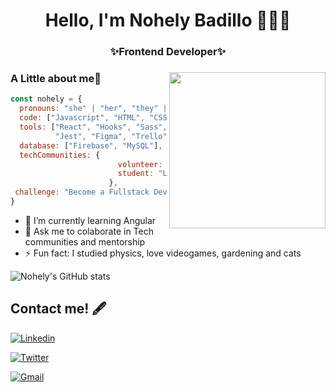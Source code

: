 

<h1 align="center"> Hello, I'm Nohely Badillo 👩🏽‍💻

<h3 align="center"> ✨Frontend Developer✨



### <img align= "right" width= "250" src= "https://64.media.tumblr.com/74c84e00a162d8370a24220dd2b2d08a/0e125ea7fdb8674a-62/s400x600/82c273f590e8d3bc593be2142c2dd7792216823e.gifv"/> A Little about me🌙

```javascript
const nohely = {
  pronouns: "she" | "her", "they" | "them"
  code: ["Javascript", "HTML", "CSS", "Python"],
  tools: ["React", "Hooks", "Sass", "Linux", "Django", "Angular"
          "Jest", "Figma", "Trello", "npm", "Shell", "Bootstrap"],
  database: ["Firebase", "MySQL"],
  techCommunities: {
                        volunteer: "Women Who Code",
                        student: "Laboratoria", "Platzi"
                      },
 challenge: "Become a Fullstack Developer"
}
```



- 🌱 I’m currently learning Angular
- 💬 Ask me to colaborate in Tech communities and mentorship 
- ⚡ Fun fact: I studied physics, love videogames, gardening and cats



![Nohely's GitHub stats](https://github-readme-stats.vercel.app/api?username=nohelyx-bc&show_icons=true&theme=jolly)

## Contact me! 🖋

[![Linkedin](https://img.shields.io/badge/-LinkedIn-blue?style=flat&logo=Linkedin&logoColor=white)](https://www.linkedin.com/in/nohelybadillo/)

[![Twitter](https://img.shields.io/twitter/follow/nohelybad?style=social)](https://twitter.com/nohelybadc)

[![Gmail](https://img.shields.io/badge/-Gmail-c14438?style=flat&logo=Gmail&logoColor=white)](mailto:lnohely.badillo96@gmail.com)



